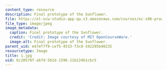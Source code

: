 ```yaml
---
content_type: resource
description: Final prototype of the Sunflower.
file: https://ol-ocw-studio-app-qa.s3.amazonaws.com/courses/ec-s06-practical-electronics-fall-2004/6c20578fab7d561d159621b224b1cbc5_1.jpg
file_type: image/jpeg
image_metadata:
  caption: Final prototype of the Sunflower.
  credit: 'Credit: Image courtesy of MIT OpenCourseWare.'
  image-alt: Final prototype of the Sunflower.
parent_uid: e47ef7f9-cef5-4533-f3c8-342295b40235
resourcetype: Image
title: 1.jpg
uid: 6c20578f-ab7d-561d-1596-21b224b1cbc5
---
```

